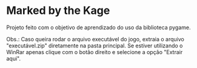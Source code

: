 # Marked by the Kage

Projeto feito com o objetivo de aprendizado do uso da biblioteca pygame.

Obs.: Caso queira rodar o arquivo executável do jogo, extraia o arquivo "executável.zip" diretamente na pasta principal. Se estiver utilizando o WinRar apenas clique com o botão direito e selecione a opção "Extrair aqui".
